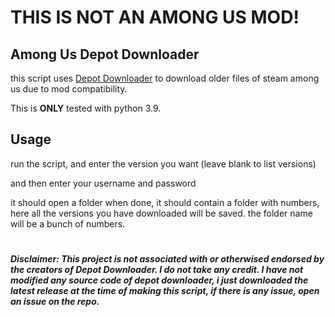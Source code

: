 # THIS IS NOT AN AMONG US MOD!
## Among Us Depot Downloader
this script uses [Depot Downloader](https://github.com/SteamRE/DepotDownloader) to download older files of steam among us due to mod compatibility.

This is __ONLY__ tested with python 3.9.

## Usage
run the script, and enter the version you want (leave blank to list versions)

and then enter your username and password

it should open a folder when done, it should contain a folder with numbers, here all the versions you have downloaded will be saved. the folder name will be a bunch of numbers.

# 
##### Disclaimer: This project is not associated with or otherwised endorsed by the creators of Depot Downloader. I do not take ***any*** credit. I have not modified any source code of depot downloader, i just downloaded the latest release at the time of making this script, if there is any issue, open an issue on the repo.
